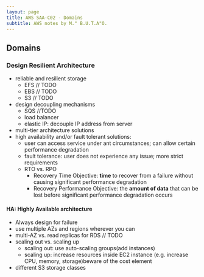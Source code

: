 ```yaml
---
layout: page
title: AWS SAA-C02 - Domains
subtitle: AWS notes by M." B.U.T.A"O.
---
```


## Domains

### Design Resilient Architecture

- reliable and resilient storage
  - EFS // TODO
  - EBS // TODO
  - S3 // TODO
- design decoupling mechanisms
  - SQS //TODO
  - load balancer
  - elastic IP: decouple IP address from server
- multi-tier architecture solutions
- high availability and/or fault tolerant solutions:
  - user can access service under ant circumstances; can allow certain performance degradation
  - fault tolerance: user does not experience any issue; more strict requirements
  - RTO vs. RPO
    - Recovery Time Objective: **time** to recover from a failure without causing significant performance degradation
    - Recovery Performance Objective: the **amount of data** that can be lost before significant performance degradation occurs

#### HA: Highly Available architecture

- Always design for failure
- use multiple AZs and regions wherever you can
- multi-AZ vs. read replicas for RDS // TODO
- scaling out vs. scaling up
  - scaling out: use auto-scaling groups(add instances)
  - scaling up: increase resources inside EC2 instance (e.g. increase CPU, memory, storage)beware of the cost element
- different S3 storage classes

